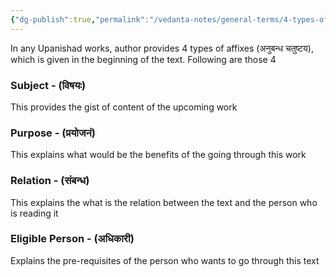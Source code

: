 ```yaml
---
{"dg-publish":true,"permalink":"/vedanta-notes/general-terms/4-types-of-affixes/"}
---
```


In any Upanishad works, author provides 4 types of affixes (अनुबन्ध चतुष्टय), which is given in the beginning of the text. Following are those 4 

### Subject - (विषयः) 
This provides the gist of content of the upcoming work 

### Purpose - (प्रयोजनं)
This explains what would be the benefits of the going through this work 

### Relation - (संबन्ध)
This explains the what is the relation between the text and the person who is reading it

### Eligible Person - (अधिकारी) 
Explains the pre-requisites of the person who wants to go through this text
